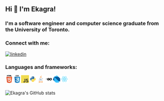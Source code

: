 ## Hi 👋 I'm Ekagra!
### I'm a software engineer and computer science graduate from the University of Toronto. 

### Connect with me:

<a href="https://www.linkedin.com/in/ekagra-luthra/" target="_blank"><img src="https://img.icons8.com/office/16/000000/linkedin.png" alt="linkedin" style="width:25px;height:25px;">
</a>

### Languages and frameworks:

<img align="left" alt="HTML5" width="25px" src="https://raw.githubusercontent.com/github/explore/80688e429a7d4ef2fca1e82350fe8e3517d3494d/topics/html/html.png">
<img align="left" alt="CSS3" width="25px" src="https://raw.githubusercontent.com/github/explore/80688e429a7d4ef2fca1e82350fe8e3517d3494d/topics/css/css.png">
<img align="left" alt="Javascript" width="25px" src="https://raw.githubusercontent.com/github/explore/80688e429a7d4ef2fca1e82350fe8e3517d3494d/topics/javascript/javascript.png">
<img align="left" alt="Python" width="25px" src="https://raw.githubusercontent.com/github/explore/80688e429a7d4ef2fca1e82350fe8e3517d3494d/topics/python/python.png">
<img align="left" alt="Java" width="25px"
src="https://raw.githubusercontent.com/github/explore/80688e429a7d4ef2fca1e82350fe8e3517d3494d/topics/java/java.png">
<img align="left" alt="Go" width="25px" src="https://raw.githubusercontent.com/github/explore/80688e429a7d4ef2fca1e82350fe8e3517d3494d/topics/go/go.png">
<img align="left" alt="Go" width="25px" src="https://raw.githubusercontent.com/github/explore/80688e429a7d4ef2fca1e82350fe8e3517d3494d/topics/dart/dart.png">

<!-- Frameworks -->

<img align="left" alt="React" width="25px" src="https://raw.githubusercontent.com/github/explore/80688e429a7d4ef2fca1e82350fe8e3517d3494d/topics/react/react.png">

<br />
<br />

![Ekagra's GitHub stats](https://github-readme-stats.vercel.app/api?username=ekluthra&count_private=true&show_icons=true&include_all_commits=true&theme=github_dark&hide_border=true)
<!-- <img align="left" alt="Stats" src="https://github-readme-stats.vercel.app/api?username=ekluthra&count_private=true&show_icons=true&include_all_commits=true&theme=github_dark&hide_border=true"> -->
